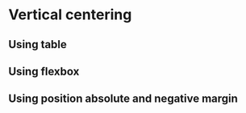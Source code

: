 # Vertical centering

## Using table

## Using flexbox

## Using position absolute and negative margin
